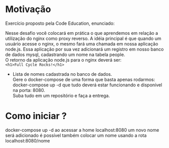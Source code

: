 # Motivação
Exercício proposto pela Code Education, enunciado:

Nesse desafio você colocará em prática o que aprendemos em relação a utilização do nginx como proxy reverso. A idéia principal é que quando um usuário acesse o nginx, o mesmo fará uma chamada em nossa aplicação node.js. Essa aplicação por sua vez adicionará um registro em nosso banco de dados mysql, cadastrando um nome na tabela people.   
O retorno da aplicação node.js para o nginx deverá ser:   
`<h1>Full Cycle Rocks!</h1>`
- Lista de nomes cadastrada no banco de dados.   
Gere o docker-compose de uma forma que basta apenas rodarmos: docker-compose up -d que tudo deverá estar funcionando e disponível na porta: 8080.   
Suba tudo em um repositório e faça a entrega.

# Como iniciar ?
docker-compose up -d
ao acessar a home localhost:8080 um novo nome será adicionado
é possível também colocar um nome usando a rota localhost:8080/nome